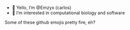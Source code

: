 - 👋 Yello, I’m @Emzyx (carlos)
- 👀 I’m interested in computational biology and software

Some of these github emojis pretty fire, eh?

